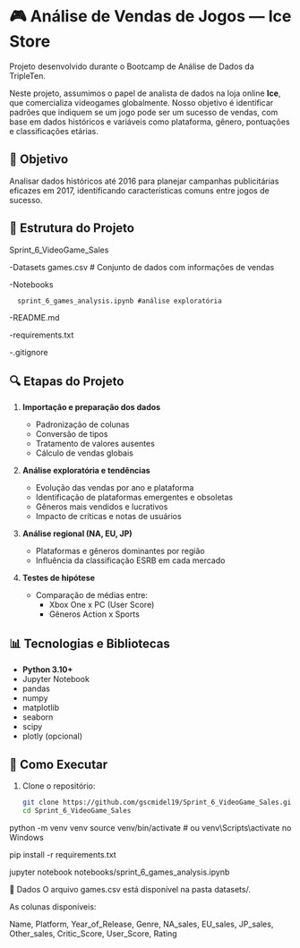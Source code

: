 # 🎮 Análise de Vendas de Jogos — Ice Store

Projeto desenvolvido durante o Bootcamp de Análise de Dados da TripleTen.

Neste projeto, assumimos o papel de analista de dados na loja online **Ice**, que comercializa videogames globalmente. Nosso objetivo é identificar padrões que indiquem se um jogo pode ser um sucesso de vendas, com base em dados históricos e variáveis como plataforma, gênero, pontuações e classificações etárias.

## 🧠 Objetivo

Analisar dados históricos até 2016 para planejar campanhas publicitárias eficazes em 2017, identificando características comuns entre jogos de sucesso.

## 📁 Estrutura do Projeto
Sprint_6_VideoGame_Sales

-Datasets
      games.csv # Conjunto de dados com informações de vendas

-Notebooks

      sprint_6_games_analysis.ipynb #análise exploratória

-README.md

-requirements.txt

-.gitignore


## 🔍 Etapas do Projeto

1. **Importação e preparação dos dados**  
   - Padronização de colunas  
   - Conversão de tipos  
   - Tratamento de valores ausentes  
   - Cálculo de vendas globais

2. **Análise exploratória e tendências**
   - Evolução das vendas por ano e plataforma  
   - Identificação de plataformas emergentes e obsoletas  
   - Gêneros mais vendidos e lucrativos  
   - Impacto de críticas e notas de usuários

3. **Análise regional (NA, EU, JP)**
   - Plataformas e gêneros dominantes por região  
   - Influência da classificação ESRB em cada mercado

4. **Testes de hipótese**
   - Comparação de médias entre:
     - Xbox One x PC (User Score)
     - Gêneros Action x Sports

## 📊 Tecnologias e Bibliotecas

- **Python 3.10+**
- Jupyter Notebook
- pandas
- numpy
- matplotlib
- seaborn
- scipy
- plotly (opcional)

## 🧪 Como Executar

1. Clone o repositório:
   ```bash
   git clone https://github.com/gscmidel19/Sprint_6_VideoGame_Sales.git
   cd Sprint_6_VideoGame_Sales

python -m venv venv
source venv/bin/activate  # ou venv\Scripts\activate no Windows

pip install -r requirements.txt

jupyter notebook notebooks/sprint_6_games_analysis.ipynb

📝 Dados
O arquivo games.csv está disponível na pasta datasets/.

As colunas disponíveis:


Name, Platform, Year_of_Release, Genre, NA_sales, EU_sales, JP_sales, Other_sales, Critic_Score, User_Score, Rating

